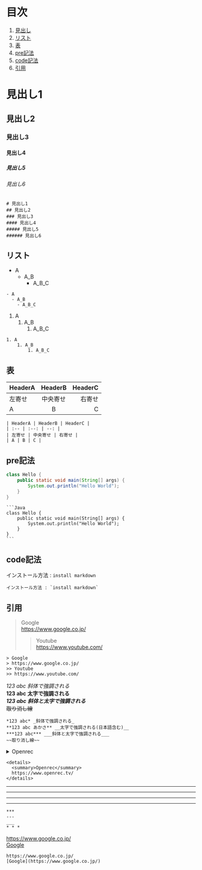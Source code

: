 # 目次
1. [見出し](#見出し1)
1. [リスト](#リスト)
1. [表](#表)
1. [pre記法](#pre記法)
1. [code記法](#code記法)
1. [引用](#引用)

# 見出し1
## 見出し2
### 見出し3
#### 見出し4
##### 見出し5
###### 見出し6

```
# 見出し1
## 見出し2
### 見出し3
#### 見出し4
##### 見出し5
###### 見出し6
```
 
## リスト
- A
  - A_B
    - A_B_C

```
- A
  - A_B
    - A_B_C
```

1. A
    1. A_B
        1. A_B_C

```
1. A
    1. A_B
        1. A_B_C
```

## 表
| HeaderA | HeaderB | HeaderC |
| :-- | :--: | --: |
| 左寄せ | 中央寄せ | 右寄せ |
| A | B | C |

```
| HeaderA | HeaderB | HeaderC |
| :-- | :--: | --: |
| 左寄せ | 中央寄せ | 右寄せ |
| A | B | C |
```

## pre記法
```Java
class Hello {
    public static void main(String[] args) {
        System.out.println("Hello World");        
    }
}
```

~~~
```Java
class Hello {
    public static void main(String[] args) {
        System.out.println("Hello World");        
    }
}
```
~~~

## code記法
インストール方法 : `install markdown`

```
インストール方法 : `install markdown`
```

## 引用
> Google  
> https://www.google.co.jp/
>> Youtube  
>> https://www.youtube.com/

```
> Google  
> https://www.google.co.jp/
>> Youtube  
>> https://www.youtube.com/
```



*123 abc* _斜体で強調される_  
**123 abc** __太字で強調される__  
***123 abc*** ___斜体と太字で強調される___  
~~取り消し線~~  

```
*123 abc* _斜体で強調される_  
**123 abc あかさ** __太字で強調される(日本語含む)__  
***123 abc*** ___斜体と太字で強調される___  
~~取り消し線~~  
```

<details>
  <summary>Openrec</summary>
  https://www.openrec.tv/
</details>

```
<details>
  <summary>Openrec</summary>
  https://www.openrec.tv/
</details>
```

***
---
___
* * *

```
*** 
---
___ 
* * *
```

https://www.google.co.jp/  
[Google](https://www.google.co.jp/)  

```
https://www.google.co.jp/  
[Google](https://www.google.co.jp/)  
```



